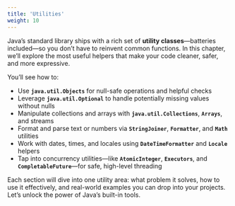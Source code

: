 ```yaml
---
title: 'Utilities'
weight: 10
--- 
```


Java’s standard library ships with a rich set of **utility classes**—batteries included—so you don’t have to reinvent common functions. In this chapter, we’ll explore the most useful helpers that make your code cleaner, safer, and more expressive.

You’ll see how to:

* Use **`java.util.Objects`** for null-safe operations and helpful checks
* Leverage **`java.util.Optional`** to handle potentially missing values without nulls
* Manipulate collections and arrays with **`java.util.Collections`**, **`Arrays`**, and streams
* Format and parse text or numbers via **`StringJoiner`**, **`Formatter`**, and **`Math`** utilities
* Work with dates, times, and locales using **`DateTimeFormatter`** and **`Locale`** helpers
* Tap into concurrency utilities—like **`AtomicInteger`**, **`Executors`**, and **`CompletableFuture`**—for safe, high-level threading

Each section will dive into one utility area: what problem it solves, how to use it effectively, and real-world examples you can drop into your projects. Let’s unlock the power of Java’s built-in tools.
